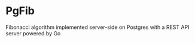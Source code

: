 PgFib
=====

Fibonacci algorithm implemented server-side on Postgres with a REST API server powered by Go
